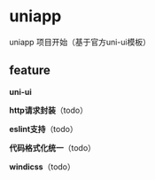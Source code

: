 # uniapp

uniapp 项目开始（基于官方uni-ui模板）

## feature

**uni-ui**

**http请求封装**（todo）

**eslint支持**（todo）

**代码格式化统一**（todo）

**windicss**（todo）
